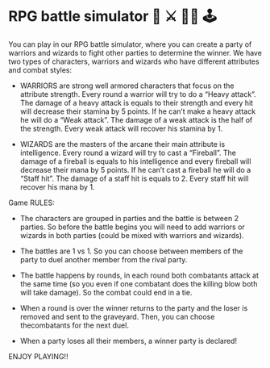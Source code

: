 # RPG battle simulator :mage: :crossed_swords: :elf_woman: :joystick: 

You can play in our RPG battle simulator, where you can create a party of warriors and wizards to fight other parties to determine the winner. 
We have two types of characters, warriors and wizards who have different attributes and combat styles:

- WARRIORS are strong well armored characters that focus on the attribute strength. Every round a warrior will try to do a “Heavy attack”. 
  The  damage of a heavy attack is equals to their strength and every hit will decrease their stamina by 5 points. If he can’t make a heavy attack   he will do a “Weak attack”. The damage of a weak attack is the half of the strength. Every weak attack will recover his stamina by 1.
  
- WIZARDS are the masters of the arcane their main attribute is intelligence. Every round a wizard will try to cast a “Fireball”. The damage of a     fireball is equals to his intelligence and every fireball will decrease their mana by 5 points. If he can’t cast a fireball he will do a “Staff     hit”. The damage of a staff hit is equals to 2. Every staff hit will recover his mana by 1.

Game RULES:

- The characters are grouped in parties and the battle is between 2 parties. So before the battle begins you will need to add warriors or wizards in both parties (could be mixed with warriors and wizards).

- The battles are 1 vs 1. So you can choose between members of the party to duel another member from the rival party.

- The battle happens by rounds, in each round both combatants attack at the same time (so you even if one combatant does the killing blow both will take     damage). So the combat could end in a tie.

- When a round is over the winner returns to the party and the loser is removed and sent to the graveyard. Then, you can choose thecombatants for the next duel.

- When a party loses all their members, a winner party is declared!

ENJOY PLAYING!!
